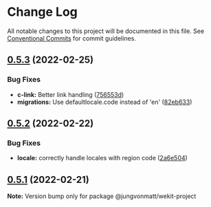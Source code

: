 # Change Log

All notable changes to this project will be documented in this file.
See [Conventional Commits](https://conventionalcommits.org) for commit guidelines.

## [0.5.3](https://github.com/jungvonmatt/wekit/compare/v0.5.2...v0.5.3) (2022-02-25)


### Bug Fixes

* **c-link:** Better link handling ([756553d](https://github.com/jungvonmatt/wekit/commit/756553d4b77c3bff33738a56573514dcecdc883e))
* **migrations:** Use defaultlocale.code instead of 'en' ([82eb633](https://github.com/jungvonmatt/wekit/commit/82eb633cb8096e4e42d9376781a3d299e1b7b72c))





## [0.5.2](https://github.com/jungvonmatt/wekit/compare/v0.5.1...v0.5.2) (2022-02-22)


### Bug Fixes

* **locale:** correctly handle locales with region code ([2a6e504](https://github.com/jungvonmatt/wekit/commit/2a6e504e0c78fcef4cda8f82fbc5546c5102a218))





## [0.5.1](https://github.com/jungvonmatt/wekit/compare/v0.5.0...v0.5.1) (2022-02-21)

**Note:** Version bump only for package @jungvonmatt/wekit-project
